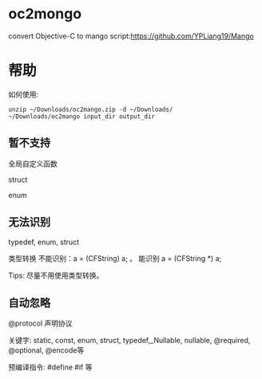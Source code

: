 # oc2mongo
convert Objective-C to mango script:https://github.com/YPLiang19/Mango
# 帮助

如何使用:

```shell
unzip ~/Downloads/oc2mango.zip -d ~/Downloads/
~/Downloads/oc2mango input_dir output_dir
```

## 暂不支持

全局自定义函数

struct

enum

## 无法识别

typedef,  enum, struct

类型转换 不能识别：a = (CFString) a; 。 能识别  a = (CFString *) a;

Tips: 尽量不用使用类型转换。 

## 自动忽略 

@protocol 声明协议

关键字: static, const, enum, struct, typedef,_Nullable, nullable, @required, @optional, @encode等

预编译指令: #define #if 等